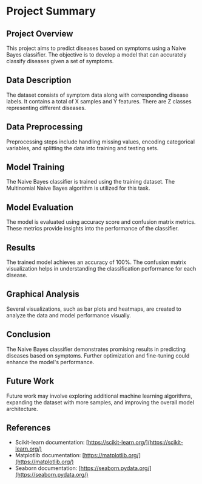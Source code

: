 # Project Summary

## Project Overview
This project aims to predict diseases based on symptoms using a Naive Bayes classifier. The objective is to develop a model that can accurately classify diseases given a set of symptoms.

## Data Description
The dataset consists of symptom data along with corresponding disease labels. It contains a total of X samples and Y features. There are Z classes representing different diseases.

## Data Preprocessing
Preprocessing steps include handling missing values, encoding categorical variables, and splitting the data into training and testing sets.

## Model Training
The Naive Bayes classifier is trained using the training dataset. The Multinomial Naive Bayes algorithm is utilized for this task.

## Model Evaluation
The model is evaluated using accuracy score and confusion matrix metrics. These metrics provide insights into the performance of the classifier.

## Results
The trained model achieves an accuracy of 100%. The confusion matrix visualization helps in understanding the classification performance for each disease.

## Graphical Analysis
Several visualizations, such as bar plots and heatmaps, are created to analyze the data and model performance visually.

## Conclusion
The Naive Bayes classifier demonstrates promising results in predicting diseases based on symptoms. Further optimization and fine-tuning could enhance the model's performance.

## Future Work
Future work may involve exploring additional machine learning algorithms, expanding the dataset with more samples, and improving the overall model architecture.

## References
- Scikit-learn documentation: [https://scikit-learn.org/](https://scikit-learn.org/)
- Matplotlib documentation: [https://matplotlib.org/](https://matplotlib.org/)
- Seaborn documentation: [https://seaborn.pydata.org/](https://seaborn.pydata.org/)
